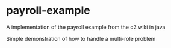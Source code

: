 # payroll-example
A implementation of the payroll example from the c2 wiki in java

Simple demonstration of how to handle a multi-role problem
